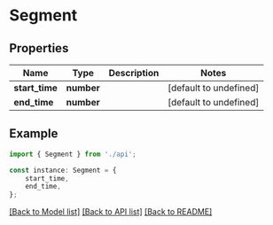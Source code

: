 # Segment


## Properties

Name | Type | Description | Notes
------------ | ------------- | ------------- | -------------
**start_time** | **number** |  | [default to undefined]
**end_time** | **number** |  | [default to undefined]

## Example

```typescript
import { Segment } from './api';

const instance: Segment = {
    start_time,
    end_time,
};
```

[[Back to Model list]](../README.md#documentation-for-models) [[Back to API list]](../README.md#documentation-for-api-endpoints) [[Back to README]](../README.md)

